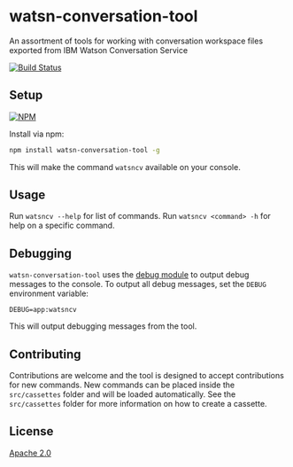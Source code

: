 watsn-conversation-tool
===========
An assortment of tools for working with conversation workspace files exported from IBM Watson Conversation Service

[![Build Status](https://travis-ci.org/wallali/watsn-conversation-tool.svg?branch=master)](https://travis-ci.org/wallali/watsn-conversation-tool)


Setup
-----
[![NPM](https://nodei.co/npm/watsn-conversation-tool.png)](https://npmjs.org/package/watsn-conversation-tool)

Install via npm:
```sh
npm install watsn-conversation-tool -g
```

This will make the command `watsncv` available on your console.

Usage
-----
Run `watsncv --help` for list of commands.
Run `watsncv <command> -h` for help on a specific command.


Debugging
---------
`watsn-conversation-tool` uses the [debug module](https://github.com/visionmedia/debug) to output debug messages to the console. To output all debug messages, set the `DEBUG` environment variable:

```
DEBUG=app:watsncv
```
This will output debugging messages from the tool.


Contributing
------------
Contributions are welcome and the tool is designed to accept contributions for new commands.
New commands can be placed inside the `src/cassettes` folder and will be loaded automatically.
See the `src/cassettes` folder for more information on how to create a cassette.


License
-------

[Apache 2.0](https://github.com/wallali/watsn-conversation-tool/blob/master/LICENSE)
